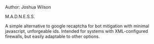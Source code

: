 Author: Joshua Wilson

M.A.D.N.E.S.S.

A simple alternative to google recaptcha for bot mitigation with minimal javascript, unforgeable ids.
Intended for systems with XML-configured firewalls, but easily adaptable to other options.
